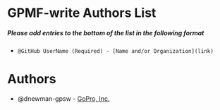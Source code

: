 # GPMF-write Authors List

##### Please add entries to the bottom of the list in the following format
* `@GitHub UserName (Required) - [Name and/or Organization](link)`

# Authors
* @dnewman-gpsw - [GoPro, Inc.](https://github.com/GoPro/gpmf-write)

